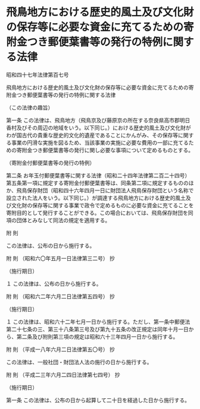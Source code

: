 # 飛鳥地方における歴史的風土及び文化財の保存等に必要な資金に充てるための寄附金つき郵便葉書等の発行の特例に関する法律

昭和四十七年法律第百七号

飛鳥地方における歴史的風土及び文化財の保存等に必要な資金に充てるための寄附金つき郵便葉書等の発行の特例に関する法律

（この法律の趣旨）

第一条 この法律は、飛鳥地方（飛鳥京及び藤原京の所在する奈良県高市郡明日香村及びその周辺の地域をいう。以下同じ。）における歴史的風土及び文化財がわが国古代の貴重な歴史的文化的遺産であることにかんがみ、その保存等に関する事業の円滑な実施を図るため、当該事業の実施に必要な費用の一部に充てるための寄附金つき郵便葉書等の発行に関し必要な事項について定めるものとする。

（寄附金付郵便葉書等の発行の特例）

第二条 お年玉付郵便葉書等に関する法律（昭和二十四年法律第二百二十四号）第五条第一項に規定する寄附金付郵便葉書等は、同条第二項に規定するもののほか、飛鳥保存財団（昭和四十六年四月一日に財団法人飛鳥保存財団という名称で設立された法人をいう。以下同じ。）が調達する飛鳥地方における歴史的風土及び文化財の保存等に関する事業で政令で定めるものに必要な資金に充てることを寄附目的として発行することができる。この場合においては、飛鳥保存財団を同項の団体とみなして同法の規定を適用する。

附 則

この法律は、公布の日から施行する。

附 則 （昭和六〇年五月一日法律第三二号） 抄

（施行期日）

１ この法律は、公布の日から施行する。

附 則 （昭和六二年六月二日法律第五四号） 抄

（施行期日）

１ この法律は、昭和六十二年七月一日から施行する。ただし、第一条中郵便法第二十七条の三、第三十八条第三号及び第九十五条の改正規定は同年十月一日から、第二条及び附則第三項の規定は昭和六十三年四月一日から施行する。

附 則 （平成一八年六月二日法律第五〇号） 抄

この法律は、一般社団・財団法人法の施行の日から施行する。

附 則 （平成二三年六月二四日法律第七四号） 抄

（施行期日）

第一条 この法律は、公布の日から起算して二十日を経過した日から施行する。
